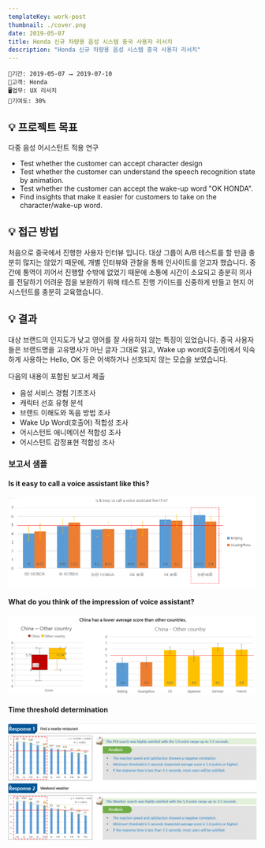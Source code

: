```yaml
---
templateKey: work-post
thumbnail: ./cover.png
date: 2019-05-07
title: Honda 신규 차량용 음성 시스템 중국 사용자 리서치
description: "Honda 신규 차량용 음성 시스템 중국 사용자 리서치"
---
```

```
📅기간: 2019-05-07 ⭢ 2019-07-10
🤝고객: Honda
🖥️업무: UX 리서치
🎯기여도: 30%
```

## 💡 프로젝트 목표
다중 음성 어시스턴트 적용 연구

- Test whether the customer can accept character design
- Test whether the customer can understand the speech recognition state by animation.
- Test whether the customer can accept the wake-up word "OK HONDA".
- Find insights that make it easier for customers to take on the character/wake-up word.

## 💡 접근 방법
처음으로 중국에서 진행한 사용자 인터뷰 입니다. 대상 그룹이 A/B 테스트를 할 만큼 충분히 많지는 않았기 때문에, 개별 인터뷰와 관찰을 통해 인사이트를 얻고자 했습니다. 중간에 통역이 끼어서 진행할 수밖에 없었기 때문에 소통에 시간이 소요되고 충분히 의사를 전달하기 어려운 점을 보완하기 위해 테스트 진행 가이드를 신중하게 만들고 현지 어시스턴트를 충분히 교육했습니다.

## 💡 결과
대상 브랜드의 인지도가 낮고 영어를 잘 사용하지 않는 특징이 있었습니다. 중국 사용자들은 브랜드명을 고유명사가 아닌 글자 그대로 읽고, Wake up word(호출어)에서 익숙하게 사용하는 Hello, OK 등은 어색하거나 선호되지 않는 모습을 보였습니다.

다음의 내용이 포함된 보고서 제출
- 음성 서비스 경험 기초조사
- 캐릭터 선호 유형 분석
- 브랜드 이해도와 독음 방법 조사
- Wake Up Word(호출어) 적합성 조사
- 어시스턴트 애니메이션 적합성 조사
- 어시스턴트 감정표현 적합성 조사

### 보고서 샘플
#### Is it easy to call a voice assistant like this?
![Is it easy to call a voice assistant like this?](./UX-Study-Honda-CN-001.png)
#### What do you think of the impression of voice assistant?
![What do you think of the impression of voice assistant?](./UX-Study-Honda-CN-002.png)
#### Time threshold determination
![Time threshold determination](./UX-Study-Honda-CN-003.png)